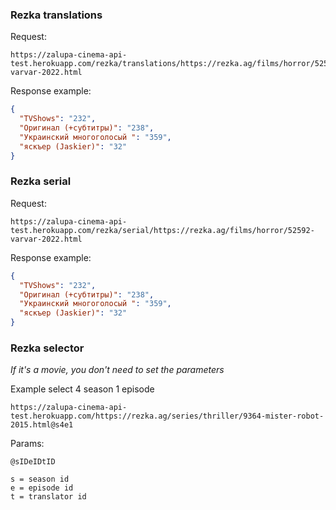 ### Rezka translations
Request:
```
https://zalupa-cinema-api-test.herokuapp.com/rezka/translations/https://rezka.ag/films/horror/52592-varvar-2022.html
```

Response example:

```json
{
  "TVShows": "232",
  "Оригинал (+субтитры)": "238",
  "Украинский многоголосый ": "359",
  "яскъер (Jaskier)": "32"
}
```

### Rezka serial
Request:
```
https://zalupa-cinema-api-test.herokuapp.com/rezka/serial/https://rezka.ag/films/horror/52592-varvar-2022.html
```

Response example:

```json
{
  "TVShows": "232",
  "Оригинал (+субтитры)": "238",
  "Украинский многоголосый ": "359",
  "яскъер (Jaskier)": "32"
}
```

### Rezka selector

*If it's a movie, you don't need to set the parameters*

Example select 4 season 1 episode
```
https://zalupa-cinema-api-test.herokuapp.com/https://rezka.ag/series/thriller/9364-mister-robot-2015.html@s4e1
```

Params:
```
@sIDeIDtID

s = season id
e = episode id
t = translator id
```